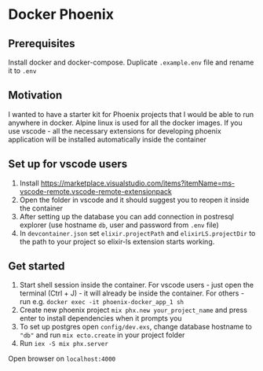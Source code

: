 # Docker Phoenix

## Prerequisites
Install docker and docker-compose.
Duplicate `.example.env` file and rename it to `.env`

## Motivation
I wanted to have a starter kit for Phoenix projects that I would be able to run anywhere in docker.
Alpine linux is used for all the docker images.
If you use vscode - all the necessary extensions for developing phoenix application will be installed automatically inside the container

## Set up for vscode users
1. Install https://marketplace.visualstudio.com/items?itemName=ms-vscode-remote.vscode-remote-extensionpack
2. Open the folder in vscode and it should suggest you to reopen it inside the container
3. After setting up the database you can add connection in postresql explorer (use hostname `db`, user and password from `.env` file)
4. In `devcontainer.json` set `elixir.projectPath` and `elixirLS.projectDir` to the path to your project so elixir-ls extension starts working.

## Get started
1. Start shell session inside the container. For vscode users - just open the terminal (Ctrl + J) - it will already be inside the container. For others - run e.g. `docker exec -it phoenix-docker_app_1 sh`
2. Create new phoenix project `mix phx.new your_project_name` and press enter to install dependencies when it prompts you
3. To set up postgres open `config/dev.exs`, change database hostname to `"db"` and run `mix ecto.create` in your project folder
4. Run `iex -S mix phx.server`

Open browser on `localhost:4000`
